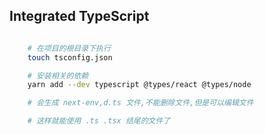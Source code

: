 ## Integrated TypeScript

```bash

    # 在项目的根目录下执行
    touch tsconfig.json

    # 安装相关的依赖
    yarn add --dev typescript @types/react @types/node

    # 会生成 next-env,d.ts 文件,不能删除文件,但是可以编辑文件

    # 这样就能使用 .ts .tsx 结尾的文件了

```